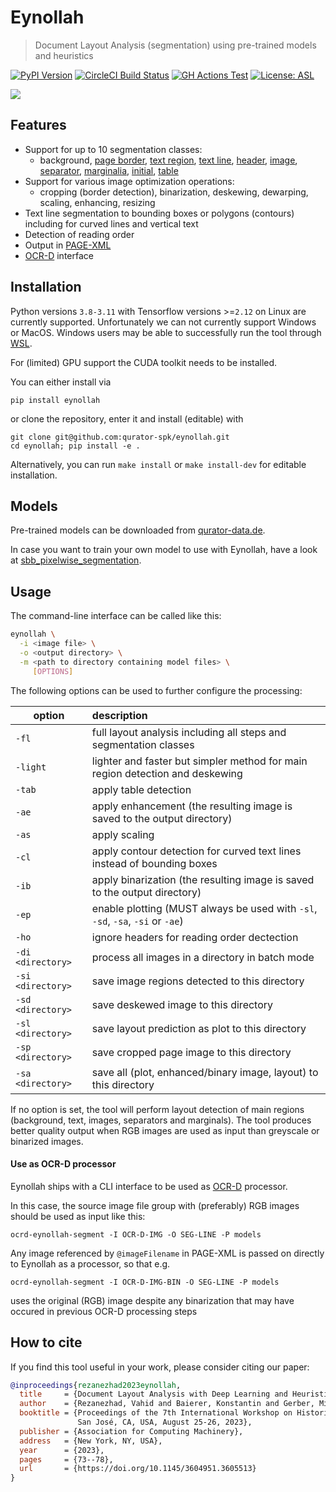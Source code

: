 # Eynollah
> Document Layout Analysis (segmentation) using pre-trained models and heuristics

[![PyPI Version](https://img.shields.io/pypi/v/eynollah)](https://pypi.org/project/eynollah/)
[![CircleCI Build Status](https://circleci.com/gh/qurator-spk/eynollah.svg?style=shield)](https://circleci.com/gh/qurator-spk/eynollah)
[![GH Actions Test](https://github.com/qurator-spk/eynollah/actions/workflows/test-eynollah.yml/badge.svg)](https://github.com/qurator-spk/eynollah/actions/workflows/test-eynollah.yml)
[![License: ASL](https://img.shields.io/github/license/qurator-spk/eynollah)](https://opensource.org/license/apache-2-0/)

![](https://user-images.githubusercontent.com/952378/102350683-8a74db80-3fa5-11eb-8c7e-f743f7d6eae2.jpg)

## Features
* Support for up to 10 segmentation classes: 
  * background, [page border](https://ocr-d.de/en/gt-guidelines/trans/lyRand.html), [text region](https://ocr-d.de/en/gt-guidelines/trans/lytextregion.html#textregionen__textregion_), [text line](https://ocr-d.de/en/gt-guidelines/pagexml/pagecontent_xsd_Complex_Type_pc_TextLineType.html), [header](https://ocr-d.de/en/gt-guidelines/trans/lyUeberschrift.html), [image](https://ocr-d.de/en/gt-guidelines/trans/lyBildbereiche.html), [separator](https://ocr-d.de/en/gt-guidelines/trans/lySeparatoren.html), [marginalia](https://ocr-d.de/en/gt-guidelines/trans/lyMarginalie.html), [initial](https://ocr-d.de/en/gt-guidelines/trans/lyInitiale.html), [table](https://ocr-d.de/en/gt-guidelines/trans/lyTabellen.html)
* Support for various image optimization operations:
  * cropping (border detection), binarization, deskewing, dewarping, scaling, enhancing, resizing
* Text line segmentation to bounding boxes or polygons (contours) including for curved lines and vertical text
* Detection of reading order
* Output in [PAGE-XML](https://github.com/PRImA-Research-Lab/PAGE-XML)
* [OCR-D](https://github.com/qurator-spk/eynollah#use-as-ocr-d-processor) interface

## Installation
Python versions `3.8-3.11` with Tensorflow versions >=`2.12` on Linux are currently supported. Unfortunately we can not currently support Windows or MacOS. 
Windows users may be able to successfully run the tool through [WSL](https://learn.microsoft.com/en-us/windows/wsl/).

For (limited) GPU support the CUDA toolkit needs to be installed.

You can either install via 

```
pip install eynollah
```

or clone the repository, enter it and install (editable) with

```
git clone git@github.com:qurator-spk/eynollah.git
cd eynollah; pip install -e .
```

Alternatively, you can run `make install` or `make install-dev` for editable installation.

## Models
Pre-trained models can be downloaded from [qurator-data.de](https://qurator-data.de/eynollah/).

In case you want to train your own model to use with Eynollah, have a look at [sbb_pixelwise_segmentation](https://github.com/qurator-spk/sbb_pixelwise_segmentation). 

## Usage
The command-line interface can be called like this:

```sh
eynollah \
  -i <image file> \
  -o <output directory> \
  -m <path to directory containing model files> \
     [OPTIONS]
```

The following options can be used to further configure the processing:

| option   |      description      |
|----------|:-------------|
| `-fl`  | full layout analysis including all steps and segmentation classes |
| `-light` | lighter and faster but simpler method for main region detection and deskewing |
| `-tab` | apply table detection |
| `-ae`  | apply enhancement (the resulting image is saved to the output directory) |
| `-as`  | apply scaling |
| `-cl`  | apply contour detection for curved text lines instead of bounding boxes |
| `-ib`  | apply binarization (the resulting image is saved to the output directory)  |
| `-ep`  | enable plotting (MUST always be used with `-sl`, `-sd`, `-sa`, `-si` or `-ae`) |
| `-ho`  | ignore headers for reading order dectection |
| `-di <directory>`  | process all images in a directory in batch mode |
| `-si <directory>`  | save image regions detected to this directory |
| `-sd <directory>`  | save deskewed image to this directory |
| `-sl <directory>`  | save layout prediction as plot to this directory |
| `-sp <directory>`  | save cropped page image to this directory |
| `-sa <directory>`  | save all (plot, enhanced/binary image, layout) to this directory |

If no option is set, the tool will perform layout detection of main regions (background, text, images, separators and marginals).
The tool produces better quality output when RGB images are used as input than greyscale or binarized images.

#### Use as OCR-D processor

Eynollah ships with a CLI interface to be used as [OCR-D](https://ocr-d.de) processor. 

In this case, the source image file group with (preferably) RGB images should be used as input like this:

```
ocrd-eynollah-segment -I OCR-D-IMG -O SEG-LINE -P models
```
    
Any image referenced by `@imageFilename` in PAGE-XML is passed on directly to Eynollah as a processor, so that e.g.

```
ocrd-eynollah-segment -I OCR-D-IMG-BIN -O SEG-LINE -P models
```
    
uses the original (RGB) image despite any binarization that may have occured in previous OCR-D processing steps

## How to cite
If you find this tool useful in your work, please consider citing our paper:

```bibtex
@inproceedings{rezanezhad2023eynollah,
  title     = {Document Layout Analysis with Deep Learning and Heuristics},
  author    = {Rezanezhad, Vahid and Baierer, Konstantin and Gerber, Mike and Labusch, Kai and Neudecker, Clemens},
  booktitle = {Proceedings of the 7th International Workshop on Historical Document Imaging and Processing {HIP} 2023,
               San José, CA, USA, August 25-26, 2023},
  publisher = {Association for Computing Machinery},
  address   = {New York, NY, USA},
  year      = {2023},
  pages     = {73--78},
  url       = {https://doi.org/10.1145/3604951.3605513}
}
```
